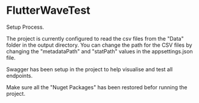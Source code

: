 # FlutterWaveTest

Setup Process.

The project is currently configured to read the csv files from the "Data" folder in the output directory. You can change the path for the CSV files by changing the "metadataPath" and "statPath" values in the appsettings.json file.

Swagger has been setup in the project to help visualise and test all endpoints.

Make sure all the "Nuget Packages" has been restored befor running the project.
